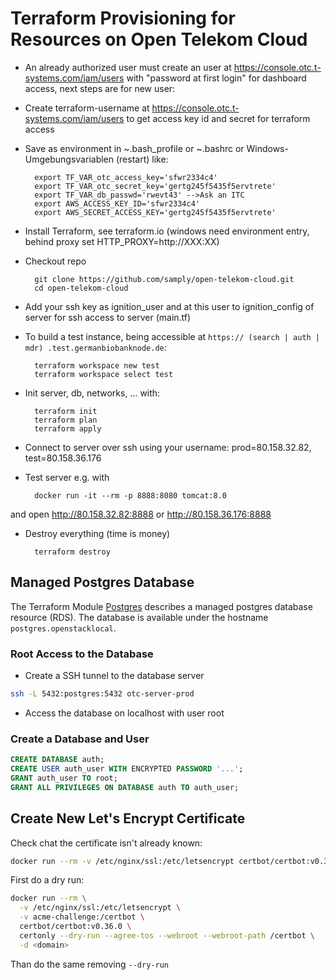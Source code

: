 # Terraform Provisioning for Resources on Open Telekom Cloud

* An already authorized user must create an user at https://console.otc.t-systems.com/iam/users with "password at first login" for dashboard access,
next steps are for new user:


* Create terraform-username at https://console.otc.t-systems.com/iam/users to get access key id and secret for terraform access

* Save as environment in ~\.bash_profile or ~\.bashrc or Windows-Umgebungsvariablen (restart) like:

        export TF_VAR_otc_access_key='sfwr2334c4'
        export TF_VAR_otc_secret_key='gertg245f5435f5ervtrete'
        export TF_VAR_db_passwd='rwevt43' -->Ask an ITC
        export AWS_ACCESS_KEY_ID='sfwr2334c4'
        export AWS_SECRET_ACCESS_KEY='gertg245f5435f5ervtrete'

* Install Terraform, see terraform.io (windows need environment entry, behind proxy set HTTP_PROXY=http://XXX:XX)

* Checkout repo

        git clone https://github.com/samply/open-telekom-cloud.git
        cd open-telekom-cloud

* Add your ssh key as ignition_user and at this user to ignition_config of server for ssh access to server (main.tf)

* To build a test instance, being accessible at `https:// (search | auth | mdr) .test.germanbiobanknode.de`:

        terraform workspace new test
        terraform workspace select test

* Init server, db, networks, ... with:

        terraform init
        terraform plan
        terraform apply
        
* Connect to server over ssh using your username: prod=80.158.32.82, test=80.158.36.176

* Test server e.g. with

        docker run -it --rm -p 8888:8080 tomcat:8.0
        
and open http://80.158.32.82:8888 or http://80.158.36.176:8888


* Destroy everything (time is money)

        terraform destroy


## Managed Postgres Database

The Terraform Module [Postgres][1] describes a managed postgres database resource (RDS). The database is available under the hostname `postgres.openstacklocal`.

### Root Access to the Database 

* Create a SSH tunnel to the database server

```bash
ssh -L 5432:postgres:5432 otc-server-prod
```

* Access the database on localhost with user root

### Create a Database and User

```sql
CREATE DATABASE auth;
CREATE USER auth_user WITH ENCRYPTED PASSWORD '...';
GRANT auth_user TO root;
GRANT ALL PRIVILEGES ON DATABASE auth TO auth_user;
```

## Create New Let's Encrypt Certificate

Check chat the certificate isn't already known:

```bash
docker run --rm -v /etc/nginx/ssl:/etc/letsencrypt certbot/certbot:v0.36.0 certificates
```

First do a dry run:

```bash
docker run --rm \
  -v /etc/nginx/ssl:/etc/letsencrypt \
  -v acme-challenge:/certbot \
  certbot/certbot:v0.36.0 \
  certonly --dry-run --agree-tos --webroot --webroot-path /certbot \
  -d <domain>
```

Than do the same removing `--dry-run`

[1]: <https://github.com/samply/open-telekom-cloud/tree/master/modules/postgres>

